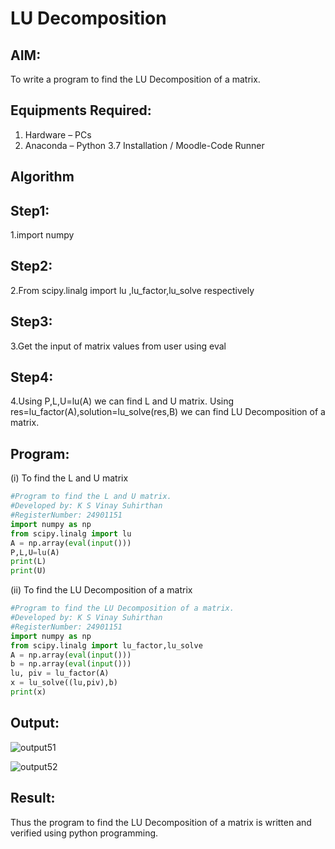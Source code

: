 # LU Decomposition 

## AIM:
To write a program to find the LU Decomposition of a matrix.

## Equipments Required:
1. Hardware – PCs
2. Anaconda – Python 3.7 Installation / Moodle-Code Runner

## Algorithm

## Step1:
1.import numpy
## Step2:
2.From scipy.linalg import lu ,lu_factor,lu_solve respectively
## Step3:
3.Get the input of matrix values from user using eval
## Step4: 
4.Using P,L,U=lu(A) we can find L and U matrix. Using res=lu_factor(A),solution=lu_solve(res,B) we can find LU Decomposition of a matrix. 

## Program:
(i) To find the L and U matrix
```python
#Program to find the L and U matrix.
#Developed by: K S Vinay Suhirthan
#RegisterNumber: 24901151
import numpy as np 
from scipy.linalg import lu
A = np.array(eval(input()))
P,L,U=lu(A)
print(L)
print(U)
```
(ii) To find the LU Decomposition of a matrix
```python
#Program to find the LU Decomposition of a matrix.
#Developed by: K S Vinay Suhirthan
#RegisterNumber: 24901151
import numpy as np
from scipy.linalg import lu_factor,lu_solve
A = np.array(eval(input()))
b = np.array(eval(input()))
lu, piv = lu_factor(A)
x = lu_solve((lu,piv),b)
print(x)
```
## Output:
![output51](https://github.com/user-attachments/assets/7cf792de-6830-47a7-b3a2-8fc5349a4ef3)








![output52](https://github.com/user-attachments/assets/e27f6611-746e-45e9-88c7-e723335016e6)


## Result:
Thus the program to find the LU Decomposition of a matrix is written and verified using python programming.

